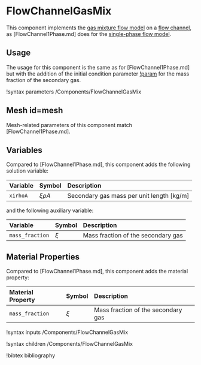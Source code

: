 # FlowChannelGasMix

This component implements the [gas mixture flow model](thermal_hydraulics/theory_manual/gas_mix_model/index.md)
on a [flow channel](component_groups/flow_channel.md),
as [FlowChannel1Phase.md] does for the
[single-phase flow model](thermal_hydraulics/theory_manual/vace_model/index.md).

## Usage

The usage for this component is the same as for [FlowChannel1Phase.md] but
with the addition of the initial condition parameter [!param](/Components/FlowChannelGasMix/initial_mass_fraction)
for the mass fraction of the secondary gas.

!syntax parameters /Components/FlowChannelGasMix

## Mesh id=mesh

Mesh-related parameters of this component match [FlowChannel1Phase.md].

## Variables

Compared to [FlowChannel1Phase.md], this component adds the following solution variable:

| Variable | Symbol | Description |
| :- | :- | :- |
| `xirhoA` | $\xi \rho A$ | Secondary gas mass per unit length \[kg/m\] |

and the following auxiliary variable:

| Variable | Symbol | Description |
| :- | :- | :- |
| `mass_fraction` | $\xi$ | Mass fraction of the secondary gas |

## Material Properties

Compared to [FlowChannel1Phase.md], this component adds the material property:

| Material Property | Symbol | Description |
| :- | :- | :- |
| `mass_fraction` | $\xi$ | Mass fraction of the secondary gas |

!syntax inputs /Components/FlowChannelGasMix

!syntax children /Components/FlowChannelGasMix

!bibtex bibliography
